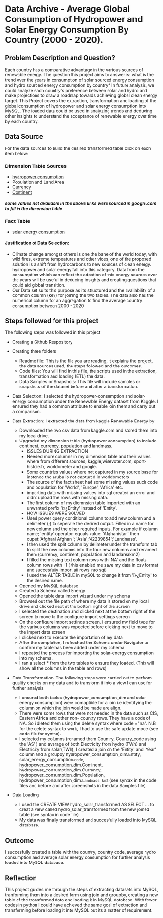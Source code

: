 # Data Archive - Average Global Consumption of Hydropower and Solar Energy Consumption By Country (2000 - 2020).
## Problem Description and Question?
Each country has a comparative advantage in the various sources of renewable energy. The question this project aims to answer is: what is the trend over the years in consumption of solar sourced energy consumption and hydro sourced energy consumption by country? In future analysis, we could analyze each country's preference between solar and hydro and make projections to draw a roadmap towards achieving global clean energy target. 
This Project covers the extraction, transformation and loading of the global consumption of hydropower and solar energy consumption into MySQL. The loaded data could be used in analyzing trends and deducing other insights to understand the acceptance of renewable energy over time by each country.

## Data Source
For the data sources to build the desired transformed table click on each item below:
### Dimension Table Sources
- [hydropower consumption](https://www.kaggle.com/datasets/programmerrdai/renewable-energy?select=hydropower-consumption.csv)
- [Population and Land Area](https://www.worldometers.info/geography/alphabetical-list-of-countries/)
- [Currency](https://sport-histoire.fr/en/Geography/Currencies_countries_of_the_world.php)
- [Continent](https://wisevoter.com/country-rankings/countries-by-continent/)
##### some values not available in the above links were sourced in google.com to fill in the dimension table
### Fact Table
- [solar energy consumption](https://www.kaggle.com/datasets/programmerrdai/renewable-energy?select=solar-energy-consumption.csv)
  
#### Justification of Data Selection: 
- Climate change amongst others is one the bane of the world today, with wild fires, extreme tempeatures and other vices, one of the proposed solution is a shift from hydrocarbons to new sources of clean energy. hydropower and solar energy fall into this category. Data from the consumption which can reflect the adoption of this energy sources over the years will be useful in deducing insights and creating questions that could aid global transition. 
- Our Data set suits this purpose as its  structured and the availability of a common column (key) for joining the two tables. The data also has the numerical column for an aggregation to find the average country consumption between 2000 - 2020

## Steps followed for this project
The following steps was followed in this project
- Creating a Github Respository
  
- Creating three folders
  - Readme file: This is the file you are reading, it explains the project, the data sources used, the steps followed and the outcomes.
  - Code files: You will find in this file, the scripts used in the extraction, transformation and loading (ETL) the data.
  - Data Samples or Snapshots: This file will include samples or snapshots of the dataset before and after a transformation.
    
- Data Selection: I selected the hydropower-consumption and solar-energy consumption under the Renewable Energy dataset from Kaggle. I ensured they had a common attribute to enable join them and carry out a comparison.
  
- Data Extraction: I extracted the data from kaggle Renewable Energy by
  - Downloaded the two csv data from kaggle.com and stored them into my local drive.
  - Upgraded my dimension table (hydropower consumption) to include continent, currency, population and landmass.
    - ISSUES DURING EXTRACTION
    - Needed more columns in my dimension table and their values where from different sources; kaggle,wisevoter.com, sport-histoie.fr, worldometer and google.
    - Some countries values where not captured in my source base for instance the aruba is not captured in worldometers
    - The source of the fact sheet had some missing values such code and population for 'World', 'Europe', 'Africa' etc.
    - importing data with missing values into sql created an error and didnt upload the rows with missing data.
    - The first column of my diemnsion table imported with an unwanted prefix 'ï»¿Entity' instead of 'Entity'.
    - HOW ISSUES WERE SOLVED
    - Used power query conditional column to add new column and a delimeter (;) to seperate the desired output. Filled in a name for new column and the other required inputs. For example if column name; 'entity' operator: equals value: 'Afghanistan' then ouput:'Afghani Afghani'; 'Asia';'42239854';'Landmass'.
    - I then used the split column by delimeter under the transform tab to split the new columns into the four new columns and renamed them (currency, continent, population and landareakm2)
    - I filled the missing text column rows with 'NA' and the floats column rows with -1 ( this enabled me save my data in csv format and succesfully import all rows into sql)
    - I used the ALTER TABLE in mySQL to change it from 'ï»¿Entity' to the desired name.
  - Opened my MySQL database
  - Created a Schema called Energy
  - Opened the table data import wizard under my schema
  - Browsed out the file path of where my data is stored on my local drive and clicked next at the bottom right of the screen
  - I selected the destination and clicked next at the bottom right of the screen to move to the configure import settings screen
  - On the configure Import settings screen, i ensured my field type for the various columns was expected before clicking next to move to the Import data screen
  - I clicked next to execute the importation of my data
  - After the completion, I refreshed the Schema under Navigator to confirm my table has been added under my schema
  - I repeated the process for importing the solar-energy consumption into my schema.
  - I ran a select * from the two tables to ensure they loaded. (This will show all the columns in the table and rows)
    
- Data Transformation: The following steps were carried out to perfrom quality checks on my data and to transform it into a view I can use for further analysis
  - I ensured both tables (hydropower_consumption_dim and solar-energy consumption) were comaptible for a join i.e identifying the column on which the join would be made are align.
  - There were some rows that were not needed in the data such as CIS, Eastern Africa and other non- country rows. They have a code of NA. So i dleted them using the delete syntax where code ="na". N.B for the delete syntax to work, I had to use the safe update mode (see code file for syntax).
  - I selected my columns (renamed them Country, Country_code using the 'AS' ) and average of both Electricity from hydro (TWh) and Electricity from solar(TWh), I created a join on the 'Entity' and 'Year' column and a  groupby hydropower_consumption_dim.Entity, solar_energy_consumption.`code`, hydropower_consumption_dim.Continent,  hydropower_consumption_dim.Currency, hydropower_consumption_dim.Population, hydropower_consumption_dim.`Landmass km2` (see syntax in the code files and before and after screenshots in the data Samples file).
 
- Data Loading
  - I used the CREATE VIEW hydro_solar_transformed AS SELECT ... to creat a view called hydro_solar_transformed from the new joined table (see syntax in code file)
  - My data was finally transformed and succesfully loaded into MySQL database.
  
## Outcome
I succesfully created a table with the country, country code, average hydro consumption and average solar energy consumption for further analysis loaded into MySQL database.

## Reflection
This project guides me through the steps of extracting datasets into MySQL, tranforming them into a desired form using join and groupby, creating a new table of the transformed data and loading it in MySQL database. With fewer codes in python I could have achieved the same goal of extraction and transforming before loading it into MySQL but its a matter of requirement. 
